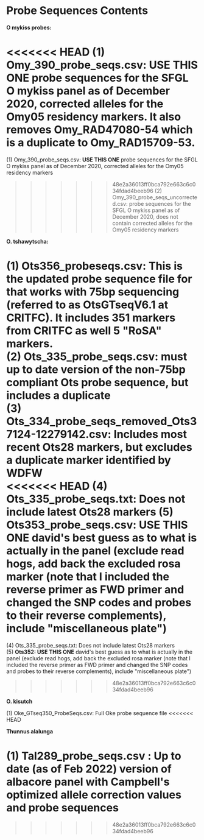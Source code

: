# Probe Sequences Contents

<b>O mykiss probes:</b>  

<<<<<<< HEAD
(1) Omy_390_probe_seqs.csv: <b>USE THIS ONE</b> probe sequences for the SFGL O mykiss panel as of December 2020, corrected alleles for the Omy05 residency markers. It also removes Omy_RAD47080-54 which is a duplicate to Omy_RAD15709-53.
=======
(1) Omy_390_probe_seqs.csv: <b>USE THIS ONE</b> probe sequences for the SFGL O mykiss panel as of December 2020, corrected alleles for the Omy05 residency markers    
>>>>>>> 48e2a36013ff0bca792e663c6c034fdad4beeb96
(2) Omy_390_probe_seqs_uncorrected.csv: probe sequences for the SFGL O mykiss panel as of December 2020, does not contain corrected alleles for the Omy05 residency markers  

<b>O. tshawytscha:  </b> 

(1) Ots356_probeseqs.csv: This is the updated probe sequence file for that works with 75bp sequencing (referred to as OtsGTseqV6.1 at CRITFC). It includes 351 markers from CRITFC as well 5 "RoSA" markers.  
(2) Ots_335_probe_seqs.csv: must up to date version of the non-75bp compliant Ots probe sequence, but includes a duplicate  
(3) Ots_334_probe_seqs_removed_Ots37124-12279142.csv: Includes most recent Ots28 markers, but excludes a duplicate marker identified by WDFW  
<<<<<<< HEAD
(4) Ots_335_probe_seqs.txt: Does not include latest Ots28 markers
(5) **Ots353_probe_seqs.csv: USE THIS ONE** david's best guess as to what is actually in the panel (exclude read hogs, add back the excluded rosa marker (note that I included the reverse primer as FWD primer and changed the SNP codes and probes to their reverse complements), include "miscellaneous plate")
=======
(4) Ots_335_probe_seqs.txt: Does not include latest Ots28 markers  
(5) **Ots352: USE THIS ONE** david's best guess as to what is actually in the panel (exclude read hogs, add back the excluded rosa marker (note that I included the reverse primer as FWD primer and changed the SNP codes and probes to their reverse complements), include "miscellaneous plate")
>>>>>>> 48e2a36013ff0bca792e663c6c034fdad4beeb96

<b>O. kisutch  </b>  

(1) Oke_GTseq350_ProbeSeqs.csv: Full Oke probe sequence file
<<<<<<< HEAD

<b> Thunnus alalunga </b>

(1) Tal289_probe_seqs.csv : Up to date (as of Feb 2022) version of albacore panel with Campbell's optimized allele correction values and probe sequences
=======
>>>>>>> 48e2a36013ff0bca792e663c6c034fdad4beeb96
